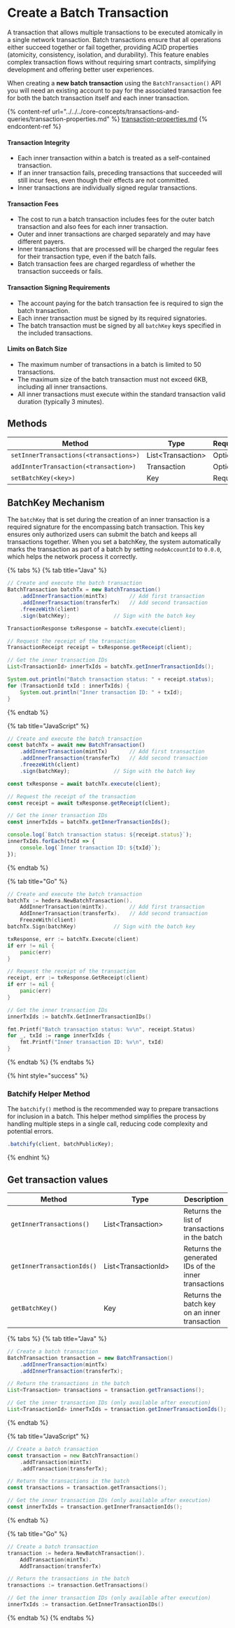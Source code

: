 # Create a Batch Transaction

A transaction that allows multiple transactions to be executed atomically in a single network transaction. Batch transactions ensure that all operations either succeed together or fail together, providing ACID properties (atomicity, consistency, isolation, and durability). This feature enables complex transaction flows without requiring smart contracts, simplifying development and offering better user experiences.

When creating a **new batch transaction** using the `BatchTransaction()` API you will need an existing account to pay for the associated transaction fee for both the batch transaction itself and each inner transaction.

{% content-ref url="../../../core-concepts/transactions-and-queries/transaction-properties.md" %}
[transaction-properties.md](../../../core-concepts/transactions-and-queries/transaction-properties.md)
{% endcontent-ref %}

#### Transaction Integrity

* Each inner transaction within a batch is treated as a self-contained transaction.
* If an inner transaction fails, preceding transactions that succeeded will still incur fees, even though their effects are not committed.
* Inner transactions are individually signed regular transactions.

#### Transaction Fees

* The cost to run a batch transaction includes fees for the outer batch transaction and also fees for each inner transaction.
* Outer and inner transactions are charged separately and may have different payers.
* Inner transactions that are processed will be charged the regular fees for their transaction type, even if the batch fails.
* Batch transaction fees are charged regardless of whether the transaction succeeds or fails.

#### Transaction Signing Requirements

* The account paying for the batch transaction fee is required to sign the batch transaction.
* Each inner transaction must be signed by its required signatories.
* The batch transaction must be signed by all `batchKey` keys specified in the included transactions.

#### Limits on Batch Size

* The maximum number of transactions in a batch is limited to 50 transactions.
* The maximum size of the batch transaction must not exceed 6KB, including all inner transactions.
* All inner transactions must execute within the standard transaction valid duration (typically 3 minutes).

## Methods

<table data-full-width="false"><thead><tr><th width="352.8515625">Method</th><th width="193.554931640625" valign="middle">Type</th><th width="179.08642578125" valign="top">Requirement</th></tr></thead><tbody><tr><td><code>setInnerTransactions(&#x3C;transactions>)</code></td><td valign="middle">List&#x3C;Transaction></td><td valign="top">Optional</td></tr><tr><td><code>addInnterTransaction(&#x3C;transaction>)</code></td><td valign="middle">Transaction</td><td valign="top">Optional</td></tr><tr><td><code>setBatchKey(&#x3C;key>)</code></td><td valign="middle">Key</td><td valign="top">Required</td></tr></tbody></table>

## BatchKey Mechanism

The `batchKey` that is set during the creation of an inner transaction is a required signature for the encompassing batch transaction. This key ensures only authorized users can submit the batch and keeps all transactions together. When you set a batchKey, the system automatically marks the transaction as part of a batch by setting `nodeAccountId` to `0.0.0`, which helps the network process it correctly.&#x20;

{% tabs %}
{% tab title="Java" %}
```java
// Create and execute the batch transaction
BatchTransaction batchTx = new BatchTransaction()
    .addInnerTransaction(mintTx)       // Add first transaction
    .addInnerTransaction(transferTx)   // Add second transaction
    .freezeWith(client)
    .sign(batchKey);              // Sign with the batch key

TransactionResponse txResponse = batchTx.execute(client);

// Request the receipt of the transaction
TransactionReceipt receipt = txResponse.getReceipt(client);

// Get the inner transaction IDs
List<TransactionId> innerTxIds = batchTx.getInnerTransactionIds();

System.out.println("Batch transaction status: " + receipt.status);
for (TransactionId txId : innerTxIds) {
    System.out.println("Inner transaction ID: " + txId);
}
```
{% endtab %}

{% tab title="JavaScript" %}
```javascript
// Create and execute the batch transaction
const batchTx = await new BatchTransaction()
    .addInnerTransaction(mintTx)       // Add first transaction
    .addInnerTransaction(transferTx)   // Add second transaction
    .freezeWith(client)
    .sign(batchKey);              // Sign with the batch key

const txResponse = await batchTx.execute(client);

// Request the receipt of the transaction
const receipt = await txResponse.getReceipt(client);

// Get the inner transaction IDs
const innerTxIds = batchTx.getInnerTransactionIds();

console.log(`Batch transaction status: ${receipt.status}`);
innerTxIds.forEach(txId => {
    console.log(`Inner transaction ID: ${txId}`);
});
```
{% endtab %}

{% tab title="Go" %}
```go
// Create and execute the batch transaction
batchTx := hedera.NewBatchTransaction().
    AddInnerTransaction(mintTx).       // Add first transaction
    AddInnerTransaction(transferTx).   // Add second transaction
    FreezeWith(client)
batchTx.Sign(batchKey)            // Sign with the batch key

txResponse, err := batchTx.Execute(client)
if err != nil {
    panic(err)
}

// Request the receipt of the transaction
receipt, err := txResponse.GetReceipt(client)
if err != nil {
    panic(err)
}

// Get the inner transaction IDs
innerTxIds := batchTx.GetInnerTransactionIDs()

fmt.Printf("Batch transaction status: %v\n", receipt.Status)
for _, txId := range innerTxIds {
    fmt.Printf("Inner transaction ID: %v\n", txId)
}

```
{% endtab %}
{% endtabs %}

{% hint style="success" %}
### Batchify Helper Method

The `batchify()` method is the recommended way to prepare transactions for inclusion in a batch. This helper method simplifies the process by handling multiple steps in a single call, reducing code complexity and potential errors.

```javascript
.batchify(client, batchPublicKey);
```
{% endhint %}

## Get transaction values

<table><thead><tr><th>Method</th><th width="227.31597900390625">Type</th><th>Description</th></tr></thead><tbody><tr><td><code>getInnerTransactions()</code></td><td>List&#x3C;Transaction></td><td>Returns the list of transactions in the batch</td></tr><tr><td><code>getInnerTransactionIds()</code></td><td>List&#x3C;TransactionId></td><td>Returns the generated IDs of the inner transactions</td></tr><tr><td><code>getBatchKey()</code></td><td>Key</td><td>Returns the batch key on an inner transaction</td></tr></tbody></table>



{% tabs %}
{% tab title="Java" %}
```java
// Create a batch transaction
BatchTransaction transaction = new BatchTransaction()
    .addInnerTransaction(mintTx)
    .addInnerTransaction(transferTx);

// Return the transactions in the batch
List<Transaction> transactions = transaction.getTransactions();

// Get the inner transaction IDs (only available after execution)
List<TransactionId> innerTxIds = transaction.getInnerTransactionIds();

```
{% endtab %}

{% tab title="JavaScript" %}
```go
// Create a batch transaction
const transaction = new BatchTransaction()
    .addTransaction(mintTx)
    .addTransaction(transferTx);

// Return the transactions in the batch
const transactions = transaction.getTransactions();

// Get the inner transaction IDs (only available after execution)
const innerTxIds = transaction.getInnerTransactionIds();

```
{% endtab %}

{% tab title="Go" %}
```go
// Create a batch transaction
transaction := hedera.NewBatchTransaction().
    AddTransaction(mintTx).
    AddTransaction(transferTx)

// Return the transactions in the batch
transactions := transaction.GetTransactions()

// Get the inner transaction IDs (only available after execution)
innerTxIds := transaction.GetInnerTransactionIDs()

```
{% endtab %}
{% endtabs %}

